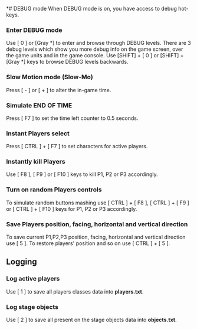 *# DEBUG mode
When DEBUG mode is on, you have access to debug hot-keys.

### Enter DEBUG mode 
Use [ 0 ] or [Gray *] to enter and browse through DEBUG levels. There are 3 debug levels which show you more debug info on the game screen, over the game units and in the game console.
Use [SHIFT] + [ 0 ] or [SHIFT] + [Gray *] keys to browse DEBUG levels backwards.

### Slow Motion mode (Slow-Mo)
Press [ - ] or [ + ] to alter the in-game time.

### Simulate END OF TIME
Press [ F7 ] to set the time left counter to 0.5 seconds.

### Instant Players select
Press [ CTRL ] + [ F7 ] to set characters for active players.

### Instantly kill Players
Use [ F8 ], [ F9 ] or [ F10 ] keys to kill P1, P2 or P3 accordingly. 

### Turn on random Players controls
To simulate random buttons mashing use [ CTRL ] + [ F8 ], [ CTRL ] + [ F9 ] or [ CTRL ] + [ F10 ] keys for P1, P2 or P3 accordingly.

### Save Players position, facing, horizontal and vertical direction
To save current P1,P2,P3 position, facing, horizontal and vertical direction use [ 5 ]. To restore players' position and so on use [ CTRL ] + [ 5 ].

## Logging
### Log active players
Use [ 1 ] to save all players classes data into **players.txt**.

### Log stage objects
Use [ 2 ] to save all present on the stage objects data into **objects.txt**.
 